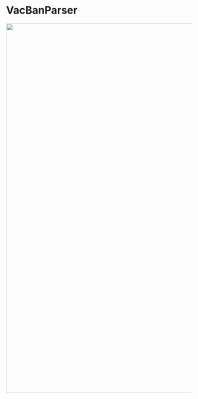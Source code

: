 # VacBanParser
<img src="https://sun9-26.userapi.com/s/v1/if2/UyIWi9bo9MmPappdtd3Tn2UEQKQ7mdq--0FeywVsNvXgKpET8n5sD32agS8YVPqP8IvyT3B7NFrl5bkzqNLzA99l.jpg?size=782x589&quality=96&type=album" width="1000">
